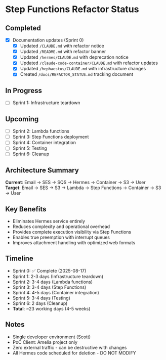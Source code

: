 # Step Functions Refactor Status

## Completed
- [x] Documentation updates (Sprint 0)
  - [x] Updated `/CLAUDE.md` with refactor notice
  - [x] Updated `/README.md` with refactor banner
  - [x] Updated `/hermes/CLAUDE.md` with deprecation notice
  - [x] Updated `/claude-code-container/CLAUDE.md` with refactor updates
  - [x] Updated `/hephaestus/CLAUDE.md` with infrastructure changes
  - [x] Created `/docs/REFACTOR_STATUS.md` tracking document

## In Progress
- [ ] Sprint 1: Infrastructure teardown

## Upcoming
- [ ] Sprint 2: Lambda functions
- [ ] Sprint 3: Step Functions deployment
- [ ] Sprint 4: Container integration
- [ ] Sprint 5: Testing
- [ ] Sprint 6: Cleanup

## Architecture Summary
**Current**: Email → SES → SQS → Hermes → Container → S3 → User  
**Target**: Email → SES → S3 → Lambda → Step Functions → Container → S3 → User

## Key Benefits
- Eliminates Hermes service entirely
- Reduces complexity and operational overhead
- Provides complete execution visibility via Step Functions
- Enables true preemption with interrupt queues
- Improves attachment handling with optimized web formats

## Timeline
- Sprint 0: ✅ Complete (2025-08-17)
- Sprint 1: 2-3 days (Infrastructure teardown)
- Sprint 2: 3-4 days (Lambda functions)
- Sprint 3: 3-4 days (Step Functions)
- Sprint 4: 4-5 days (Container integration)
- Sprint 5: 3-4 days (Testing)
- Sprint 6: 2 days (Cleanup)
- **Total**: ~23 working days (4-5 weeks)

## Notes
- Single developer environment (Scott)
- PoC Client: Amelia project only
- Zero external traffic - can be destructive with changes
- All Hermes code scheduled for deletion - DO NOT MODIFY